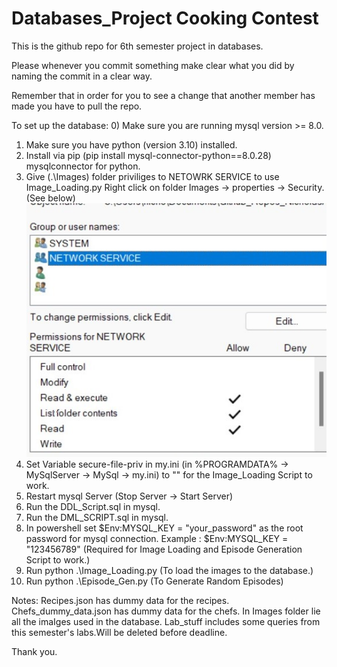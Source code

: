 # Databases_Project Cooking Contest

This is the github repo for 6th semester project in databases.

Please whenever you commit something make clear what you did by naming the commit in a clear way.

Remember that in order for you to see a change that another member has made you
have to pull the repo.

To set up the database:
0) Make sure you are running mysql version >= 8.0.
1) Make sure you have python (version 3.10) installed.
2) Install via pip (pip install mysql-connector-python==8.0.28) mysqlconnector for python.
3) Give (.\Images) folder priviliges to NETOWRK SERVICE to use Image_Loading.py
Right click on folder Images -> properties -> Security.
(See below) <br>
![Add network service to folder Security menu in Windows.](NETWORKSERVICE.jpg)
4) Set Variable secure-file-priv in my.ini (in %PROGRAMDATA% -> MySqlServer -> MySql<Version> -> my.ini) to "" for the Image_Loading Script to work.
5) Restart mysql Server (Stop Server -> Start Server)
6) Run the DDL_Script.sql in mysql.
7) Run the DML_SCRIPT.sql in mysql.
8) In powershell set $Env:MYSQL_KEY = "your_password" as the root password for mysql connection.
   Example : $Env:MYSQL_KEY = "123456789" (Required for Image Loading and Episode Generation Script to work.)
9) Run python .\Image_Loading.py (To load the images to the database.)
10) Run python .\Episode_Gen.py (To Generate Random Episodes)

Notes:
Recipes.json has dummy data for the recipes.
Chefs_dummy_data.json has dummy data for the chefs.
In Images folder lie all the imaIges used in the database.
Lab_stuff includes some queries from this semester's labs.Will be deleted before deadline.

Thank you.
